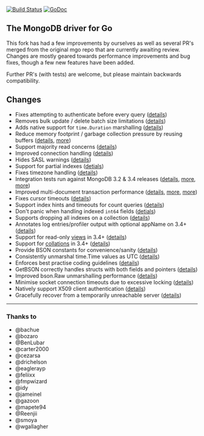 [![Build Status](https://travis-ci.org/globalsign/mgo.svg?branch=master)](https://travis-ci.org/globalsign/mgo) [![GoDoc](https://godoc.org/github.com/cgrates/mgo?status.svg)](https://godoc.org/github.com/cgrates/mgo)

The MongoDB driver for Go
-------------------------

This fork has had a few improvements by ourselves as well as several PR's merged from the original mgo repo that are currently awaiting review. Changes are mostly geared towards performance improvements and bug fixes, though a few new features have been added.

Further PR's (with tests) are welcome, but please maintain backwards compatibility.

## Changes
* Fixes attempting to authenticate before every query ([details](https://github.com/go-mgo/mgo/issues/254))
* Removes bulk update / delete batch size limitations ([details](https://github.com/go-mgo/mgo/issues/288))
* Adds native support for `time.Duration` marshalling ([details](https://github.com/go-mgo/mgo/pull/373))
* Reduce memory footprint / garbage collection pressure by reusing buffers ([details](https://github.com/go-mgo/mgo/pull/229), [more](https://github.com/cgrates/mgo/pull/56))
* Support majority read concerns ([details](https://github.com/cgrates/mgo/pull/2))
* Improved connection handling ([details](https://github.com/cgrates/mgo/pull/5))
* Hides SASL warnings ([details](https://github.com/cgrates/mgo/pull/7))
* Support for partial indexes ([detials](https://github.com/domodwyer/mgo/commit/5efe8eccb028238d93c222828cae4806aeae9f51))
* Fixes timezone handling ([details](https://github.com/go-mgo/mgo/pull/464)) 
* Integration tests run against MongoDB 3.2 & 3.4 releases ([details](https://github.com/cgrates/mgo/pull/4), [more](https://github.com/cgrates/mgo/pull/24), [more](https://github.com/cgrates/mgo/pull/35))
* Improved multi-document transaction performance ([details](https://github.com/cgrates/mgo/pull/10), [more](https://github.com/cgrates/mgo/pull/11), [more](https://github.com/cgrates/mgo/pull/16))
* Fixes cursor timeouts ([details](https://jira.mongodb.org/browse/SERVER-24899))
* Support index hints and timeouts for count queries ([details](https://github.com/cgrates/mgo/pull/17))
* Don't panic when handling indexed `int64` fields ([detials](https://github.com/go-mgo/mgo/issues/475))
* Supports dropping all indexes on a collection ([details](https://github.com/cgrates/mgo/pull/25))
* Annotates log entries/profiler output with optional appName on 3.4+ ([details](https://github.com/cgrates/mgo/pull/28))
* Support for read-only [views](https://docs.mongodb.com/manual/core/views/) in 3.4+ ([details](https://github.com/cgrates/mgo/pull/33))
* Support for [collations](https://docs.mongodb.com/manual/reference/collation/) in 3.4+ ([details](https://github.com/cgrates/mgo/pull/37))
* Provide BSON constants for convenience/sanity ([details](https://github.com/cgrates/mgo/pull/41))
* Consistently unmarshal time.Time values as UTC ([details](https://github.com/cgrates/mgo/pull/42))
* Enforces best practise coding guidelines ([details](https://github.com/cgrates/mgo/pull/44))
* GetBSON correctly handles structs with both fields and pointers ([details](https://github.com/cgrates/mgo/pull/40))
* Improved bson.Raw unmarshalling performance ([details](https://github.com/cgrates/mgo/pull/49))
* Minimise socket connection timeouts due to excessive locking ([details](https://github.com/cgrates/mgo/pull/52))
* Natively support X509 client authentication ([details](https://github.com/cgrates/mgo/pull/55))
* Gracefully recover from a temporarily unreachable server ([details](https://github.com/cgrates/mgo/pull/69))

---

### Thanks to
* @bachue
* @bozaro
* @BenLubar
* @carter2000
* @cezarsa
* @drichelson
* @eaglerayp
* @feliixx
* @fmpwizard
* @idy
* @jameinel
* @gazoon
* @mapete94
* @Reenjii
* @smoya
* @wgallagher